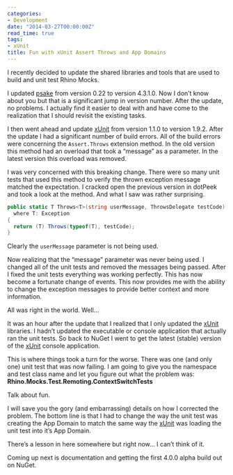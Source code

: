 ```yaml
---
categories:
- Development
date: "2014-03-27T00:00:00Z"
read_time: true
tags:
- xUnit
title: Fun with xUnit Assert Throws and App Domains
---
```


I recently decided to update the shared libraries and tools that are used to build and unit test Rhino Mocks.

I updated [psake](https://github.com/psake/psake) from version 0.22 to version 4.3.1.0. 
Now I don’t know about you but that is a significant jump in version number. After the update, no problems. 
I actually find it easier to deal with and have come to the realization that I should revisit the existing tasks.

I then went ahead and update [xUnit](https://github.com/xunit/xunit) from version 1.1.0 to version 1.9.2. 
After the update I had a significant number of build errors. All of the build errors were concerning the `Assert.Throws` extension method. 
In the old version this method had an overload that took a “message” as a parameter. 
In the latest version this overload was removed.

I was very concerned with this breaking change. 
There were so many unit tests that used this method to verify the thrown exception message matched the expectation. 
I cracked open the previous version in dotPeek and took a look at the method. 
And what I saw was rather surprising.

```csharp
public static T Throws<T>(string userMessage, ThrowsDelegate testCode)
  where T: Exception
{
  return (T) Throws(typeof(T), testCode);
}
```

Clearly the `userMessage` parameter is not being used.

Now realizing that the “message” parameter was never being used. 
I changed all of the unit tests and removed the messages being passed. 
After I fixed the unit tests everything was working perfectly. 
This has now become a fortunate change of events. 
This now provides me with the ability to change the exception messages to provide better context and more information.

All was right in the world. Well…

It was an hour after the update that I realized that I only updated the [xUnit](https://github.com/xunit/xunit) libraries. 
I hadn’t updated the executable or console application that actually ran the unit tests. 
So back to NuGet I went to get the latest (stable) version of the [xUnit](https://github.com/xunit/xunit) console application.

This is where things took a turn for the worse. There was one (and only one) unit test that was now failing. 
I am going to give you the namespace and test class name and let you figure out what the problem was: **Rhino.Mocks.Test.Remoting.ContextSwitchTests**

Talk about fun.

I will save you the gory (and embarrassing) details on how I corrected the problem. 
The bottom line is that I had to change the way the unit test was creating the App Domain to match the same 
way the [xUnit](https://github.com/xunit/xunit) was loading the unit test into it’s App Domain.

There’s a lesson in here somewhere but right now… I can’t think of it.

Coming up next is documentation and getting the first 4.0.0 alpha build out on NuGet.

